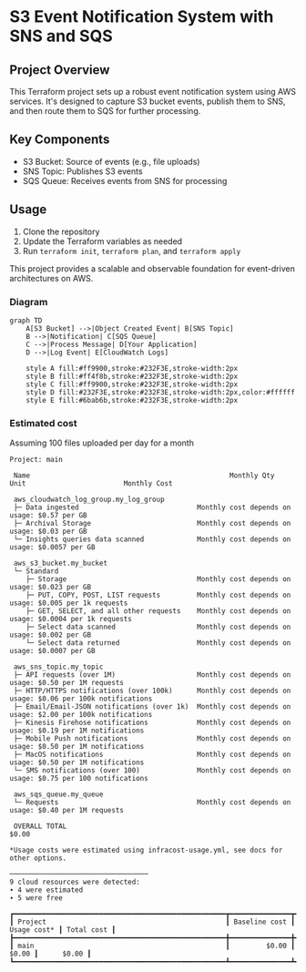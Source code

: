 # S3 Event Notification System with SNS and SQS

## Project Overview

This Terraform project sets up a robust event notification system using AWS services. It's designed to capture S3 bucket events, publish them to SNS, and then route them to SQS for further processing.

## Key Components

- S3 Bucket: Source of events (e.g., file uploads)
- SNS Topic: Publishes S3 events
- SQS Queue: Receives events from SNS for processing

## Usage

1. Clone the repository
2. Update the Terraform variables as needed
3. Run `terraform init`, `terraform plan`, and `terraform apply`

This project provides a scalable and observable foundation for event-driven architectures on AWS.

### Diagram

```mermaid
graph TD
    A[S3 Bucket] -->|Object Created Event| B[SNS Topic]
    B -->|Notification| C[SQS Queue]
    C -->|Process Message| D[Your Application]
    D -->|Log Event| E[CloudWatch Logs]

    style A fill:#ff9900,stroke:#232F3E,stroke-width:2px
    style B fill:#ff4f8b,stroke:#232F3E,stroke-width:2px
    style C fill:#ff9900,stroke:#232F3E,stroke-width:2px
    style D fill:#232F3E,stroke:#232F3E,stroke-width:2px,color:#ffffff
    style E fill:#6bab6b,stroke:#232F3E,stroke-width:2px
```


### Estimated cost

Assuming 100 files uploaded per day for a month

```
Project: main

 Name                                                 Monthly Qty  Unit                        Monthly Cost

 aws_cloudwatch_log_group.my_log_group
 ├─ Data ingested                             Monthly cost depends on usage: $0.57 per GB
 ├─ Archival Storage                          Monthly cost depends on usage: $0.03 per GB
 └─ Insights queries data scanned             Monthly cost depends on usage: $0.0057 per GB

 aws_s3_bucket.my_bucket
 └─ Standard
    ├─ Storage                                Monthly cost depends on usage: $0.023 per GB
    ├─ PUT, COPY, POST, LIST requests         Monthly cost depends on usage: $0.005 per 1k requests
    ├─ GET, SELECT, and all other requests    Monthly cost depends on usage: $0.0004 per 1k requests
    ├─ Select data scanned                    Monthly cost depends on usage: $0.002 per GB
    └─ Select data returned                   Monthly cost depends on usage: $0.0007 per GB

 aws_sns_topic.my_topic
 ├─ API requests (over 1M)                    Monthly cost depends on usage: $0.50 per 1M requests
 ├─ HTTP/HTTPS notifications (over 100k)      Monthly cost depends on usage: $0.06 per 100k notifications
 ├─ Email/Email-JSON notifications (over 1k)  Monthly cost depends on usage: $2.00 per 100k notifications
 ├─ Kinesis Firehose notifications            Monthly cost depends on usage: $0.19 per 1M notifications
 ├─ Mobile Push notifications                 Monthly cost depends on usage: $0.50 per 1M notifications
 ├─ MacOS notifications                       Monthly cost depends on usage: $0.50 per 1M notifications
 └─ SMS notifications (over 100)              Monthly cost depends on usage: $0.75 per 100 notifications

 aws_sqs_queue.my_queue
 └─ Requests                                  Monthly cost depends on usage: $0.40 per 1M requests

 OVERALL TOTAL                                                                                       $0.00

*Usage costs were estimated using infracost-usage.yml, see docs for other options.

──────────────────────────────────
9 cloud resources were detected:
∙ 4 were estimated
∙ 5 were free

┏━━━━━━━━━━━━━━━━━━━━━━━━━━━━━━━━━━━━━━━━━━━━━━━━━━━━┳━━━━━━━━━━━━━━━┳━━━━━━━━━━━━━┳━━━━━━━━━━━━┓
┃ Project                                            ┃ Baseline cost ┃ Usage cost* ┃ Total cost ┃
┣━━━━━━━━━━━━━━━━━━━━━━━━━━━━━━━━━━━━━━━━━━━━━━━━━━━━╋━━━━━━━━━━━━━━━╋━━━━━━━━━━━━━╋━━━━━━━━━━━━┫
┃ main                                               ┃         $0.00 ┃       $0.00 ┃      $0.00 ┃
┗━━━━━━━━━━━━━━━━━━━━━━━━━━━━━━━━━━━━━━━━━━━━━━━━━━━━┻━━━━━━━━━━━━━━━┻━━━━━━━━━━━━━┻━━━━━━━━━━━━┛
```